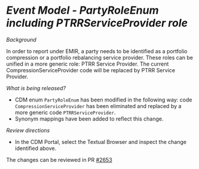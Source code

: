 # *Event Model - PartyRoleEnum including PTRRServiceProvider role*

_Background_

In order to report under EMIR, a party needs to be identified as a portfolio compression or a portfolio rebalancing service provider. These roles can be unified in a more generic role: PTRR Service Provider. The current CompressionServiceProvider code will be replaced by PTRR Service Provider.

_What is being released?_

- CDM enum `PartyRoleEnum` has been modified in the following way: code `CompressionServiceProvider` has been eliminated and replaced by a more generic code `PTRRServiceProvider`.
- Synonym mappings have been added to reflect this change.

_Review directions_

- In the CDM Portal, select the Textual Browser and inspect the change identified above.

The changes can be reviewed in PR [#2653](https://github.com/finos/common-domain-model/pull/2653)
